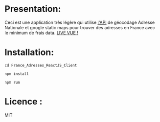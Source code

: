 Presentation:
============
Ceci est une application très légère qui utilise [l'API](https://www.data.gouv.fr/fr/datasets/ban-base-adresse-nationale/) de géocodage Adresse Nationale et google static maps pour trouver des adresses en France avec le minimum de frais data.
[LIVE VUE !](http://mecheri.altervista.org/myapps/france_adresses/)

Installation:
============
`cd France_Adresses_ReactJS_Client`

`npm install`

`npm run`

Licence :
========
MIT
